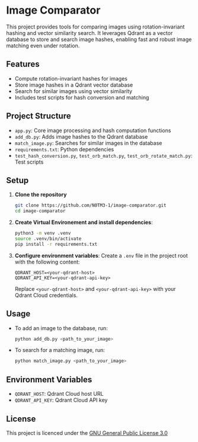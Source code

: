 # Image Comparator

This project provides tools for comparing images using rotation-invariant hashing and vector similarity search. It leverages Qdrant as a vector database to store and search image hashes, enabling fast and robust image matching even under rotation.

## Features

- Compute rotation-invariant hashes for images
- Store image hashes in a Qdrant vector database
- Search for similar images using vector similarity
- Includes test scripts for hash conversion and matching

## Project Structure

- `app.py`: Core image processing and hash computation functions
- `add_db.py`: Adds image hashes to the Qdrant database
- `match_image.py`: Searches for similar images in the database
- `requirements.txt`: Python dependencies
- `test_hash_conversion.py`, `test_orb_match.py`, `test_orb_rotate_match.py`: Test scripts

## Setup

1. **Clone the repository**
   ```bash
   git clone https://github.com/N0TM3-1/image-comparator.git
   cd image-comparator
   ```
2. **Create Virtual Environement and install dependencies**:
   ```bash
   python3 -m venv .venv
   source .venv/bin/activate
   pip install -r requirements.txt
   ```
3. **Configure environment variables**:
   Create a `.env` file in the project root with the following content:
   ```env
   QDRANT_HOST=<your-qdrant-host>
   QDRANT_API_KEY=<your-qdrant-api-key>
   ```
   Replace `<your-qdrant-host>` and `<your-qdrant-api-key>` with your Qdrant Cloud credentials.

## Usage

- To add an image to the database, run:

  ```bash
  python add_db.py <path_to_your_image>
  ```

- To search for a matching image, run:
  ```bash
  python match_image.py <path_to_your_image>
  ```

## Environment Variables

- `QDRANT_HOST`: Qdrant Cloud host URL
- `QDRANT_API_KEY`: Qdrant Cloud API key

## License

This project is licenced under the [GNU General Public License 3.0](LICENSE)
